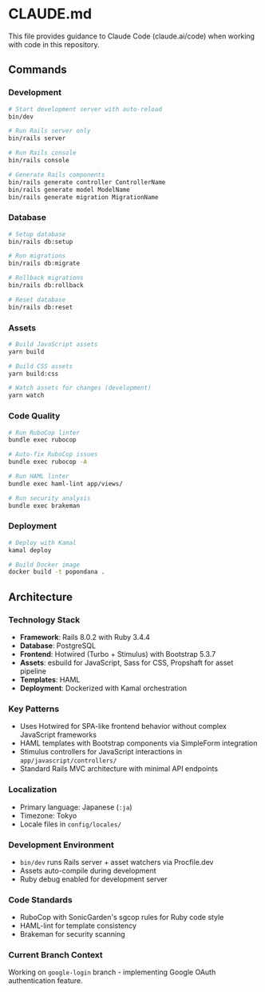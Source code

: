 # CLAUDE.md

This file provides guidance to Claude Code (claude.ai/code) when working with code in this repository.

## Commands

### Development
```bash
# Start development server with auto-reload
bin/dev

# Run Rails server only
bin/rails server

# Run Rails console
bin/rails console

# Generate Rails components
bin/rails generate controller ControllerName
bin/rails generate model ModelName
bin/rails generate migration MigrationName
```

### Database
```bash
# Setup database
bin/rails db:setup

# Run migrations
bin/rails db:migrate

# Rollback migrations
bin/rails db:rollback

# Reset database
bin/rails db:reset
```

### Assets
```bash
# Build JavaScript assets
yarn build

# Build CSS assets
yarn build:css

# Watch assets for changes (development)
yarn watch
```

### Code Quality
```bash
# Run RuboCop linter
bundle exec rubocop

# Auto-fix RuboCop issues
bundle exec rubocop -A

# Run HAML linter
bundle exec haml-lint app/views/

# Run security analysis
bundle exec brakeman
```

### Deployment
```bash
# Deploy with Kamal
kamal deploy

# Build Docker image
docker build -t popondana .
```

## Architecture

### Technology Stack
- **Framework**: Rails 8.0.2 with Ruby 3.4.4
- **Database**: PostgreSQL
- **Frontend**: Hotwired (Turbo + Stimulus) with Bootstrap 5.3.7
- **Assets**: esbuild for JavaScript, Sass for CSS, Propshaft for asset pipeline
- **Templates**: HAML
- **Deployment**: Dockerized with Kamal orchestration

### Key Patterns
- Uses Hotwired for SPA-like frontend behavior without complex JavaScript frameworks
- HAML templates with Bootstrap components via SimpleForm integration
- Stimulus controllers for JavaScript interactions in `app/javascript/controllers/`
- Standard Rails MVC architecture with minimal API endpoints

### Localization
- Primary language: Japanese (`:ja`)
- Timezone: Tokyo
- Locale files in `config/locales/`

### Development Environment
- `bin/dev` runs Rails server + asset watchers via Procfile.dev
- Assets auto-compile during development
- Ruby debug enabled for development server

### Code Standards
- RuboCop with SonicGarden's sgcop rules for Ruby code style
- HAML-lint for template consistency
- Brakeman for security scanning

### Current Branch Context
Working on `google-login` branch - implementing Google OAuth authentication feature.